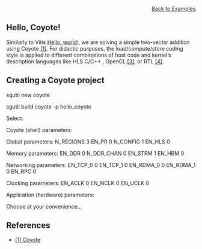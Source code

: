 <div id="readme" class="Box-body readme blob js-code-block-container">
<article class="markdown-body entry-content p-3 p-md-6" itemprop="text">
<p align="right">
<a href="https://github.com/fpgasystems/hacc/blob/main/docs/examples.md#examples">Back to Examples</a>
</p>

# Hello, Coyote!
Similarly to Vitis [Hello, world!](),  we are solving a simple two-vector addition using Coyote [[1]](#references). For didactic purposes, the load/compute/store coding style is applied to different combinations of host code and kernel’s description languages like HLS C/C++ , OpenCL [[3]](#references), or RTL [[4]](#references).

## Creating a Coyote project

sgutil new coyote

sgutil build coyote -p hello_coyote

Select:

Coyote (shell) parameters:

Global parameters:
N_REGIONS 3
EN_PR 0
N_CONFIG 1
EN_HLS 0

Memory parameters:
EN_DDR 0
N_DDR_CHAN 0
EN_STRM 1
EN_HBM 0

Networking parameters:
EN_TCP_0 0
EN_TCP_1 0
EN_RDMA_0 0
EN_RDMA_1 0
EN_RPC 0

Clocking parameters:
EN_ACLK 0
EN_NCLK 0
EN_UCLK 0

Application (hardware) parameters:

Choose at your convenience...
        

## References
* [[1] Coyote](https://github.com/fpgasystems/Coyote)
